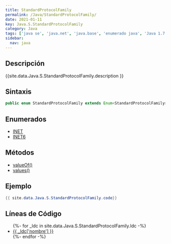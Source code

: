 ```yaml
---
title: StandardProtocolFamily
permalink: /Java/StandardProtocolFamily/
date: 2021-01-11
key: Java.S.StandardProtocolFamily
category: Java
tags: ['java se', 'java.net', 'java.base', 'enumerado java', 'Java 1.7']
sidebar: 
  nav: java
---
```


## Descripción
{{site.data.Java.S.StandardProtocolFamily.description }}

## Sintaxis
~~~java
public enum StandardProtocolFamily extends Enum<StandardProtocolFamily> implements ProtocolFamily
~~~

## Enumerados
* [INET](/Java/StandardProtocolFamily/INET)
* [INET6](/Java/StandardProtocolFamily/INET6)

## Métodos
* [valueOf()](/Java/StandardProtocolFamily/valueOf)
* [values()](/Java/StandardProtocolFamily/values)

## Ejemplo
~~~java
{{ site.data.Java.S.StandardProtocolFamily.code}}
~~~

## Líneas de Código
<ul>
{%- for _ldc in site.data.Java.S.StandardProtocolFamily.ldc -%}
   <li>
       <a href="{{_ldc['url'] }}">{{ _ldc['nombre'] }}</a>
   </li>
{%- endfor -%}
</ul>
